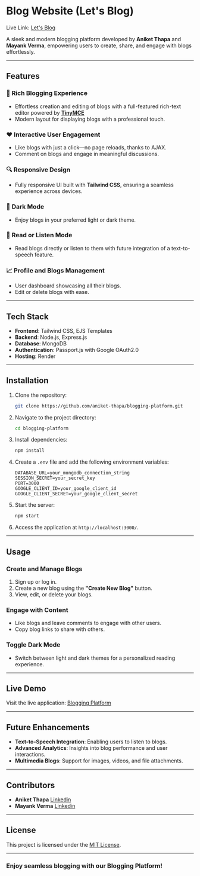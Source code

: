# Blog Website (Let's Blog)

Live Link: [Let's Blog](https://blogging-platform-y0pb.onrender.com/)

A sleek and modern blogging platform developed by **Aniket Thapa** and **Mayank Verma**, empowering users to create, share, and engage with blogs effortlessly.

---

## Features

### 📝 **Rich Blogging Experience**

- Effortless creation and editing of blogs with a full-featured rich-text editor powered by [**TinyMCE**](https://www.tiny.cloud)
- Modern layout for displaying blogs with a professional touch.

### ❤️ **Interactive User Engagement**

- Like blogs with just a click—no page reloads, thanks to AJAX.
- Comment on blogs and engage in meaningful discussions.

### 🔍 **Responsive Design**

- Fully responsive UI built with **Tailwind CSS**, ensuring a seamless experience across devices.

### 🌙 **Dark Mode**

- Enjoy blogs in your preferred light or dark theme.

### 📖 **Read or Listen Mode**

- Read blogs directly or listen to them with future integration of a text-to-speech feature.

### 📈 **Profile and Blogs Management**

- User dashboard showcasing all their blogs.
- Edit or delete blogs with ease.

---

## Tech Stack

- **Frontend**: Tailwind CSS, EJS Templates
- **Backend**: Node.js, Express.js
- **Database**: MongoDB
- **Authentication**: Passport.js with Google OAuth2.0
- **Hosting**: Render

---

## Installation

1. Clone the repository:

   ```bash
   git clone https://github.com/aniket-thapa/blogging-platform.git
   ```

2. Navigate to the project directory:

   ```bash
   cd blogging-platform
   ```

3. Install dependencies:

   ```bash
   npm install
   ```

4. Create a `.env` file and add the following environment variables:

   ```env
   DATABASE_URL=your_mongodb_connection_string
   SESSION_SECRET=your_secret_key
   PORT=3000
   GOOGLE_CLIENT_ID=your_google_client_id
   GOOGLE_CLIENT_SECRET=your_google_client_secret
   ```

5. Start the server:

   ```bash
   npm start
   ```

6. Access the application at `http://localhost:3000/`.

---

## Usage

### Create and Manage Blogs

1. Sign up or log in.
2. Create a new blog using the **"Create New Blog"** button.
3. View, edit, or delete your blogs.

### Engage with Content

- Like blogs and leave comments to engage with other users.
- Copy blog links to share with others.

### Toggle Dark Mode

- Switch between light and dark themes for a personalized reading experience.

---

## Live Demo

Visit the live application: [Blogging Platform](https://blogging-platform-y0pb.onrender.com/)

---

## Future Enhancements

- **Text-to-Speech Integration**: Enabling users to listen to blogs.
- **Advanced Analytics**: Insights into blog performance and user interactions.
- **Multimedia Blogs**: Support for images, videos, and file attachments.

---

## Contributors

- **Aniket Thapa** [Linkedin](https://www.linkedin.com/in/aniket-thapa)
- **Mayank Verma** [Linkedin](https://www.linkedin.com/in/mayank-verma04)

---

## License

This project is licensed under the [MIT License](LICENSE).

---

### Enjoy seamless blogging with our Blogging Platform!
